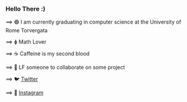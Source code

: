 ### Hello There :)


⟹ 🟢 I am currently graduating in computer science at the University of Rome Torvergata

⟹ ɸ Math Lover

⟹ ☕️ Caffeine is my second blood

⟹ 🔭 LF someone to collaborate on some project


⟹ 🐦 [Twitter](https://twitter.com/Levvonci)

⟹ 📸 [Instagram](https://www.instagram.com/levvonci/)




